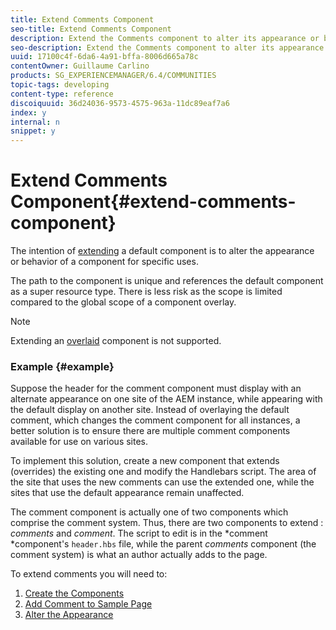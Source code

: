 ```yaml
---
title: Extend Comments Component
seo-title: Extend Comments Component
description: Extend the Comments component to alter its appearance or behavior for specific uses
seo-description: Extend the Comments component to alter its appearance or behavior for specific uses
uuid: 17100c4f-6da6-4a91-bffa-8006d665a78c
contentOwner: Guillaume Carlino
products: SG_EXPERIENCEMANAGER/6.4/COMMUNITIES
topic-tags: developing
content-type: reference
discoiquuid: 36d24036-9573-4575-963a-11dc89eaf7a6
index: y
internal: n
snippet: y
---
```


# Extend Comments Component{#extend-comments-component}

The intention of [extending](../../communities/using/client-customize.md#extensions) a default component is to alter the appearance or behavior of a component for specific uses.

The path to the component is unique and references the default component as a super resource type. There is less risk as the scope is limited compared to the global scope of a component overlay.

>[!NOTE]
>
>Extending an [overlaid](../../communities/using/client-customize.md#overlays) component is not supported.

### Example {#example}

Suppose the header for the comment component must display with an alternate appearance on one site of the AEM instance, while appearing with the default display on another site. Instead of overlaying the default comment, which changes the comment component for all instances, a better solution is to ensure there are multiple comment components available for use on various sites.

To implement this solution, create a new component that extends (overrides) the existing one and modify the Handlebars script. The area of the site that uses the new comments can use the extended one, while the sites that use the default appearance remain unaffected.

The comment component is actually one of two components which comprise the comment system. Thus, there are two components to extend : *comments* and *comment*. The script to edit is in the *comment *component's `header.hbs` file, while the parent *comments* component (the comment system) is what an author actually adds to the page.

To extend comments you will need to:

1. [Create the Components](../../communities/using/extend-create-components.md)
1. [Add Comment to Sample Page](../../communities/using/extend-sample-page.md)
1. [Alter the Appearance](../../communities/using/extend-alter-appearance.md)


